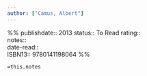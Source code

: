 ```yaml
---
author: ["Camus, Albert"]
---
```

%%
publishdate:: 2013
status:: To Read
rating::  
notes::  
date-read::  
ISBN13:: 9780141198064
%%

`=this.notes`